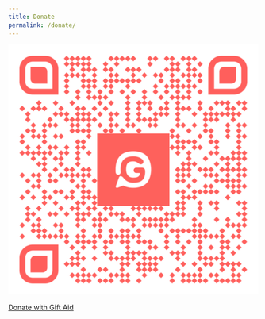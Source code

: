 ```yaml
---
title: Donate
permalink: /donate/
---
```


<img src="dotnate-14th.png"/>

[Donate with Gift Aid](https://www.givey.com/14thcanterburyscoutgroup)